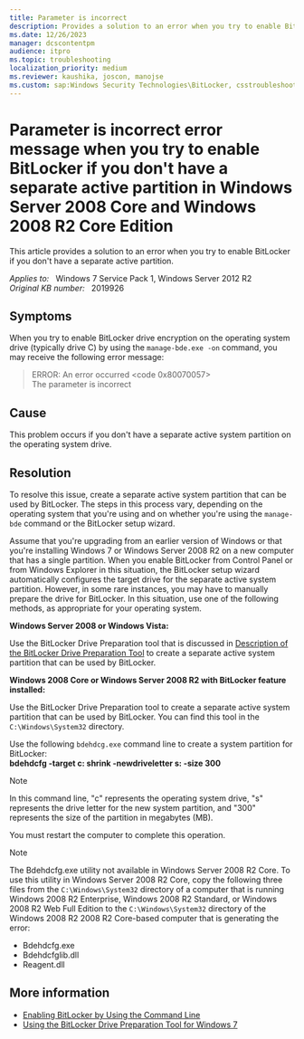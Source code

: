 ```yaml
---
title: Parameter is incorrect
description: Provides a solution to an error when you try to enable BitLocker if you don't have a separate active partition.
ms.date: 12/26/2023
manager: dcscontentpm
audience: itpro
ms.topic: troubleshooting
localization_priority: medium
ms.reviewer: kaushika, joscon, manojse
ms.custom: sap:Windows Security Technologies\BitLocker, csstroubleshoot
---
```

# Parameter is incorrect error message when you try to enable  BitLocker if you don't have a separate active partition in Windows Server 2008 Core and Windows 2008 R2 Core Edition

This article provides a solution to an error when you try to enable BitLocker if you don't have a separate active partition.

_Applies to:_ &nbsp; Windows 7 Service Pack 1, Windows Server 2012 R2  
_Original KB number:_ &nbsp; 2019926

## Symptoms

When you try to enable BitLocker drive encryption on the operating system drive (typically drive C) by using the `manage-bde.exe -on` command, you may receive the following error message:

> ERROR: An error occurred \<code 0x80070057\>  
The parameter is incorrect

## Cause

This problem occurs if you don't have a separate active system partition on the operating system drive.

## Resolution

To resolve this issue, create a separate active system partition that can be used by BitLocker. The steps in this process vary, depending on the operating system that you're using and on whether you're using the `manage-bde` command or the BitLocker setup wizard.

Assume that you're upgrading from an earlier version of Windows or that you're installing Windows 7 or Windows Server 2008 R2 on a new computer that has a single partition. When you enable BitLocker from Control Panel or from Windows Explorer in this situation, the BitLocker setup wizard automatically configures the target drive for the separate active system partition. However, in some rare instances, you may have to manually prepare the drive for BitLocker. In this situation, use one of the following methods, as appropriate for your operating system.

**Windows Server 2008 or Windows Vista:**

Use the BitLocker Drive Preparation tool that is discussed in [Description of the BitLocker Drive Preparation Tool](https://support.microsoft.com/help/933246) to create a separate active system partition that can be used by BitLocker.

**Windows 2008 Core or Windows Server 2008 R2 with BitLocker feature installed:**

Use the BitLocker Drive Preparation tool to create a separate active system partition that can be used by BitLocker. You can find this tool in the `C:\Windows\System32` directory.

Use the following `bdehdcg.exe` command line to create a system partition for BitLocker:  
    **bdehdcfg -target c: shrink -newdriveletter s: -size 300**  

> [!NOTE]
> In this command line, "c" represents the operating system drive, "s" represents the drive letter for the new system partition, and "300" represents the size of the partition in megabytes (MB).

You must restart the computer to complete this operation.

> [!NOTE]
> The Bdehdcfg.exe utility not available in Windows Server 2008 R2 Core. To use this utility in Windows Server 2008 R2 Core, copy the following three files from the `C:\Windows\System32` directory of a computer that is running Windows 2008 R2 Enterprise, Windows 2008 R2 Standard, or Windows 2008 R2 Web Full Edition to the `C:\Windows\System32` directory of the Windows 2008 R2 2008 R2 Core-based computer that is generating the error:
>
> - Bdehdcfg.exe
> - Bdehdcfglib.dll
> - Reagent.dll

## More information

- [Enabling BitLocker by Using the Command Line](/previous-versions/windows/it-pro/windows-7/dd894351(v=ws.10))
- [Using the BitLocker Drive Preparation Tool for Windows 7](/previous-versions/windows/it-pro/windows-7/dd875534(v=ws.10))
